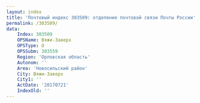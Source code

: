 ```yaml
---
layout: index
title: 'Почтовый индекс 303509: отделение почтовой связи Почты России'
permalink: /303509/
data:
    Index: 303509
    OPSName: Вяжи-Заверх
    OPSType: О
    OPSSubm: 303559
    Region: 'Орловская область'
    Autonom: ''
    Area: 'Новосильский район'
    City: Вяжи-Заверх
    City1: ''
    ActDate: '20170721'
    IndexOld: ''
---
```

